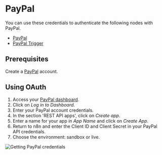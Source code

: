 # PayPal

You can use these credentials to authenticate the following nodes with PayPal.
- [PayPal](/integrations/nodes/n8n-nodes-base.payPal/)
- [PayPal Trigger](/integrations/trigger-nodes/n8n-nodes-base.payPalTrigger/)

## Prerequisites

Create a [PayPal](https://paypal.com/) account.

## Using OAuth

1. Access your [PayPal dashboard](https://developer.paypal.com/developer/applications/).
2. Click on *Log in to Dashboard*.
3. Enter your PayPal account credentials.
4. In the section 'REST API apps', click on *Create app*.
5. Enter a name for your app in *App Name* and click on *Create App*.
6. Return to n8n and enter the Client ID and Client Secret in your PayPal API credentials.
7. Choose the environment: sandbox or live.

![Getting PayPal credentials](/_images/integrations/credentials/paypal/using-oauth.gif)


